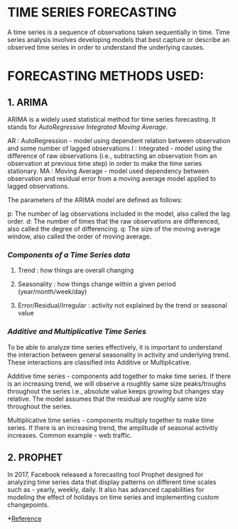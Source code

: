# TIME SERIES FORECASTING

A time series is a sequence of observations taken sequentially in time. Time series analysis involves developing models that best capture or describe an observed time series in order to understand the underlying causes.

# FORECASTING METHODS USED: 

## 1. ARIMA

ARIMA is a widely used statistical method for time series forecasting. It stands for *AutoRegressive Integrated Moving Average*. 

AR : AutoRegression - model using dependent relation between observation and some number of lagged observations
I  : Integrated - model using the difference of raw observations (i.e., subtracting an observation from an observation at previous time step) in order to make the time series stationary.
MA : Moving Average - model used dependency between observation and residual error from a moving average model applied to lagged observations.

The parameters of the ARIMA model are defined as follows:

p: The number of lag observations included in the model, also called the lag order.
d: The number of times that the raw observations are differenced, also called the degree of differencing.
q: The size of the moving average window, also called the order of moving average.

### *Components of a Time Series data*
1. Trend : how things are overall changing

2. Seasonality : how things change within a given period (year/month/week/day)

3. Error/Residual/Irregular : activity not explained by the trend or seasonal value

### *Additive and Multiplicative Time Series*
To be able to analyze time series effectively, it is important to understand the interaction between general seasonality in activity and underlying trend. These interactions are classified into Additive or Multiplicative. 

Additive time series - components add together to make time series. If there is an increasing trend, we will observe a roughtly same size peaks/troughs throughout the series i.e., absolute value keeps growing but changes stay relative. The model assumes that the residual are roughly same size throughout the series.

Multiplicative time series - components multiply together to make time series. If there is an increasing trend, the amplitude of seasonal activitiy increases. Common example - web traffic.


## 2. PROPHET
In 2017, Facebook released a forecasting tool Prophet designed for analyzing time series data that display patterns on different time scales such as - yearly, weekly, daily. It also has advanced capabilities for modeling the effect of holidays on time series and implementing custom changepoints.

*[Reference](https://xang1234.github.io/prophet/)

